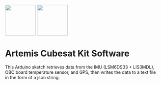 <img src="https://hsfl.github.io/artemis/resources/logos/hsfl.png" width="100"> <img src="https://hsfl.github.io/artemis/resources/logos/uh_manoa.png" width="100">

# Artemis Cubesat Kit Software

This Arduino sketch retrieves data from the IMU (LSM6DS33 + LIS3MDL), OBC board temperature sensor, and GPS, then writes the data to a text file in the form of a json string. 
